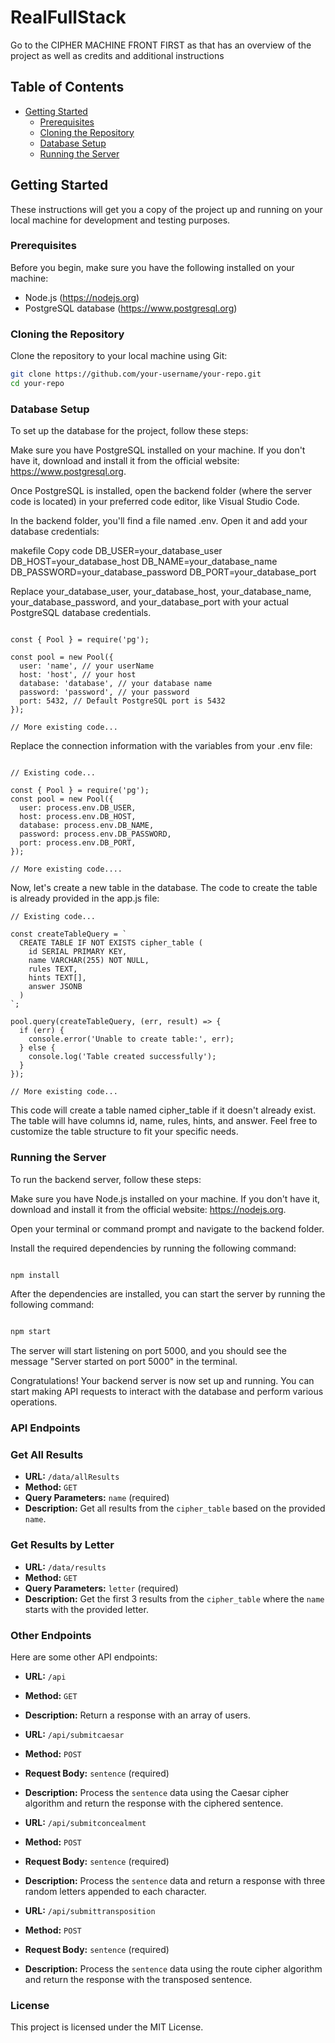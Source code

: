 # RealFullStack

Go to the CIPHER MACHINE FRONT FIRST as that has an overview of the project as well as credits and additional instructions

## Table of Contents

- [Getting Started](#getting-started)
  - [Prerequisites](#prerequisites)
  - [Cloning the Repository](#cloning-the-repository)
  - [Database Setup](#database-setup)
  - [Running the Server](#running-the-server)

## Getting Started

These instructions will get you a copy of the project up and running on your local machine for development and testing purposes.

### Prerequisites

Before you begin, make sure you have the following installed on your machine:

- Node.js (https://nodejs.org)
- PostgreSQL database (https://www.postgresql.org)

### Cloning the Repository

 Clone the repository to your local machine using Git:

```bash
git clone https://github.com/your-username/your-repo.git
cd your-repo
```


### Database Setup
To set up the database for the project, follow these steps:

Make sure you have PostgreSQL installed on your machine. If you don't have it, download and install it from the official website: https://www.postgresql.org.

Once PostgreSQL is installed, open the backend folder (where the server code is located) in your preferred code editor, like Visual Studio Code.

In the backend folder, you'll find a file named .env. Open it and add your database credentials:

makefile
Copy code
DB_USER=your_database_user
DB_HOST=your_database_host
DB_NAME=your_database_name
DB_PASSWORD=your_database_password
DB_PORT=your_database_port


Replace your_database_user, your_database_host, your_database_name, your_database_password, and your_database_port with your actual PostgreSQL database credentials.

``` JavaScript// Existing code...

const { Pool } = require('pg');

const pool = new Pool({
  user: 'name', // your userName
  host: 'host', // your host
  database: 'database', // your database name
  password: 'password', // your password
  port: 5432, // Default PostgreSQL port is 5432
});

// More existing code...
```
Replace the connection information with the variables from your .env file:

``` JavaScript// Existing code...

// Existing code...

const { Pool } = require('pg');
const pool = new Pool({
  user: process.env.DB_USER,
  host: process.env.DB_HOST,
  database: process.env.DB_NAME,
  password: process.env.DB_PASSWORD,
  port: process.env.DB_PORT,
});

// More existing code....
```

Now, let's create a new table in the database. The code to create the table is already provided in the app.js file:

``` JavaScript// Existing code...
// Existing code...

const createTableQuery = `
  CREATE TABLE IF NOT EXISTS cipher_table (
    id SERIAL PRIMARY KEY,
    name VARCHAR(255) NOT NULL,
    rules TEXT,
    hints TEXT[],
    answer JSONB
  )
`;

pool.query(createTableQuery, (err, result) => {
  if (err) {
    console.error('Unable to create table:', err);
  } else {
    console.log('Table created successfully');
  }
});

// More existing code...
```

This code will create a table named cipher_table if it doesn't already exist. The table will have columns id, name, rules, hints, and answer. Feel free to customize the table structure to fit your specific needs.

### Running the Server
To run the backend server, follow these steps:

Make sure you have Node.js installed on your machine. If you don't have it, download and install it from the official website: https://nodejs.org.

Open your terminal or command prompt and navigate to the backend folder.

Install the required dependencies by running the following command:

```bash

npm install
```

After the dependencies are installed, you can start the server by running the following command:
```bash

npm start
```
The server will start listening on port 5000, and you should see the message "Server started on port 5000" in the terminal.

Congratulations! Your backend server is now set up and running. You can start making API requests to interact with the database and perform various operations.

### API Endpoints


### Get All Results

- **URL:** `/data/allResults`
- **Method:** `GET`
- **Query Parameters:** `name` (required)
- **Description:** Get all results from the `cipher_table` based on the provided `name`.

### Get Results by Letter

- **URL:** `/data/results`
- **Method:** `GET`
- **Query Parameters:** `letter` (required)
- **Description:** Get the first 3 results from the `cipher_table` where the `name` starts with the provided letter.



### Other Endpoints

Here are some other API endpoints:

- **URL:** `/api`
- **Method:** `GET`
- **Description:** Return a response with an array of users.


- **URL:** `/api/submitcaesar`
- **Method:** `POST`
- **Request Body:** `sentence` (required)
- **Description:** Process the `sentence` data using the Caesar cipher algorithm and return the response with the ciphered sentence.

- **URL:** `/api/submitconcealment`
- **Method:** `POST`
- **Request Body:** `sentence` (required)
- **Description:** Process the `sentence` data and return a response with three random letters appended to each character.

- **URL:** `/api/submittransposition`
- **Method:** `POST`
- **Request Body:** `sentence` (required)
- **Description:** Process the `sentence` data using the route cipher algorithm and return the response with the transposed sentence.

### License
This project is licensed under the MIT License.



